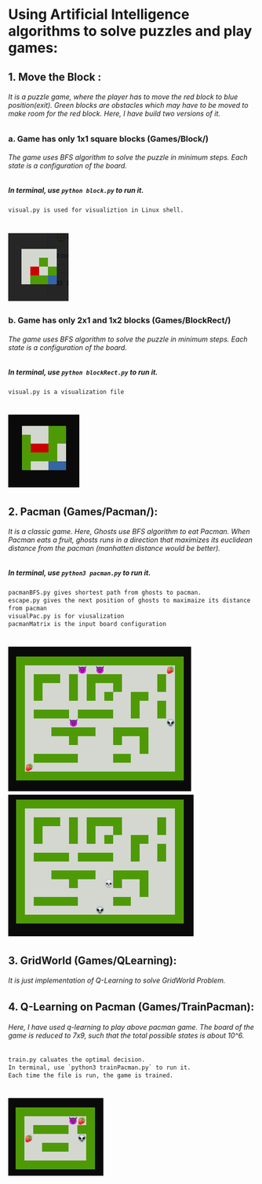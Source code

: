 # Using Artificial Intelligence algorithms to solve puzzles and play games:

## 1.  Move the Block : 

######	It is a puzzle game, where the player has to move the red block to blue position(exit). Green blocks are obstacles which may have to be moved to make room for the red block. Here, I have build two versions of it.

###	a. Game has only 1x1 square blocks (Games/Block/)
######	The game uses BFS algorithm to solve the puzzle in minimum steps. Each state is a configuration of the board.
#####	In terminal, use `python block.py` to run it.
	visual.py is used for visualiztion in Linux shell.
#	![Block Game](https://github.com/iamrakesh28/Games/blob/master/images/block.png)
	
###	b. Game has only 2x1 and 1x2 blocks (Games/BlockRect/)
######	The game uses BFS algorithm to solve the puzzle in minimum steps. Each state is a configuration of the board.
#####	In terminal, use `python blockRect.py` to run it.
	visual.py is a visualization file
#	![BlockRect Game](https://github.com/iamrakesh28/Games/blob/master/images/blockRect.png)

## 2.  Pacman (Games/Pacman/):
######	It is a classic game. Here, Ghosts use BFS algorithm to eat Pacman. When Pacman eats a fruit, ghosts runs in a 	direction  that maximizes its euclidean distance from the pacman (manhatten distance would be better).
#####	In terminal, use `python3 pacman.py` to run it.
	pacmanBFS.py gives shortest path from ghosts to pacman.
	escape.py gives the next position of ghosts to maximaize its distance from pacman
	visualPac.py is for viusalization
	pacmanMatrix is the input board configuration
#	![Pacman1](https://github.com/iamrakesh28/Games/blob/master/images/pacman1.png) 		![Pacman2](https://github.com/iamrakesh28/Games/blob/master/images/pacman2.png)

## 3. GridWorld (Games/QLearning):
######	It is just implementation of Q-Learning to solve GridWorld Problem.
## 4. Q-Learning on Pacman (Games/TrainPacman):
######	Here, I have used q-learning to play above pacman game. The board of the game is reduced to 7x9, such that the total possible states is about 10^6.
	train.py caluates the optimal decision.
	In terminal, use `python3 trainPacman.py` to run it.
	Each time the file is run, the game is trained.
#	![Pacman training](https://github.com/iamrakesh28/Games/blob/master/images/trainPacman.png)
